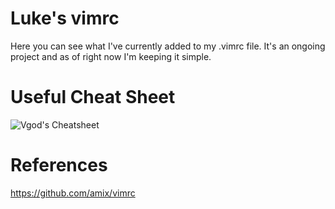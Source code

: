 # Luke's vimrc

Here you can see what I've currently added to my .vimrc file. It's an ongoing project and as of right now I'm keeping it simple. 

# Useful Cheat Sheet
![Vgod's Cheatsheet](https://camo.githubusercontent.com/acdb969ba588498a1886b26cbbdd47527030135d/687474703a2f2f70656f706c652e637361696c2e6d69742e6564752f76676f642f76696d2f76696d2d63686561742d73686565742d656e2e706e67)

# References
https://github.com/amix/vimrc

